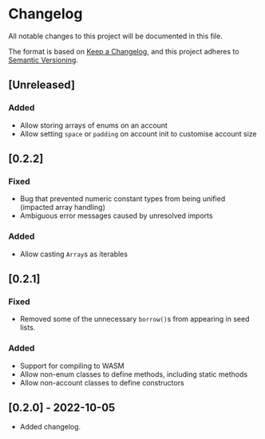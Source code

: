 # Changelog

All notable changes to this project will be documented in this file.

The format is based on [Keep a Changelog](https://keepachangelog.com/en/1.0.0/),
and this project adheres to [Semantic Versioning](https://semver.org/spec/v2.0.0.html).

## [Unreleased]

### Added

- Allow storing arrays of enums on an account
- Allow setting `space` or `padding` on account init to customise account size

## [0.2.2]

### Fixed

- Bug that prevented numeric constant types from being unified (impacted array handling)
- Ambiguous error messages caused by unresolved imports

### Added

- Allow casting `Array`s as iterables

## [0.2.1]

### Fixed

- Removed some of the unnecessary `borrow()`s from appearing in seed lists.

### Added

- Support for compiling to WASM
- Allow non-enum classes to define methods, including static methods
- Allow non-account classes to define constructors

## [0.2.0] - 2022-10-05

- Added changelog.
